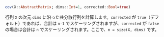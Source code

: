 ```julia
cov(X::AbstractMatrix; dims::Int=1, corrected::Bool=true)
```

行列 `X` の次元 `dims` に沿った共分散行列を計算します。`corrected` が `true`（デフォルト）であれば、合計は `n-1` でスケーリングされますが、`corrected` が `false` の場合は合計は `n` でスケーリングされます。ここで、`n = size(X, dims)` です。

